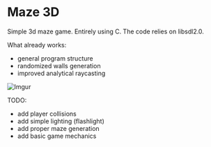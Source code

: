 # Maze 3D
Simple 3d maze game. Entirely using C.
The code relies on libsdl2.0.

What already works:
  - general program structure
  - randomized walls generation
  - improved analytical raycasting
  
  ![Imgur](https://imgur.com/a/moIgjJ4.jpg)
 
TODO:
  - add player collisions
  - add simple lighting (flashlight)
  - add proper maze generation
  - add basic game mechanics
